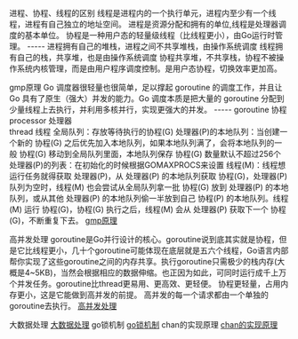 
进程、协程、线程的区别
	线程是进程内的一个执行单元，进程内至少有一个线程，进程有自己独立的地址空间。
	进程是资源分配和拥有的单位,线程是处理器调度的基本单位。
	协程是一种用户态的轻量级线程（比线程更小），由Go运行时管理。
	-----
	进程拥有自己的堆栈，进程之间不共享堆栈，由操作系统调度
	线程拥有自己的栈，共享堆，也是由操作系统调度
	协程共享堆，不共享栈，协程不被操作系统内核管理，而是由用户程序调度控制。是用户态协程，切换效率更加高。
	
gmp原理
	Go 调度器很轻量也很简单，足以撑起 goroutine 的调度工作，并且让 Go 具有了原生（强大）并发的能力。Go 调度本质是把大量的 goroutine 分配到少量线程上去执行，并利用多核并行，实现更强大的并发。
	-----
	goroutine 协程	
	processor 处理器	
	thread 线程
	全局队列：存放等待执行的协程(G)
	处理器(P)的本地队列：当创建一个新的 协程(G) 之后优先加入本地队列，如果本地队列满了，会将本地队列的一般 协程(G) 移动到全局队列里面，本地队列保存 协程(G) 数量默认不超过256个
	处理器(P)的列表：在初始化的时候根据GOMAXPROCS来设置
	线程(M)：线程想运行任务就得获取 处理器(P)，从 处理器(P) 的本地队列获取 协程(G)，处理器(P) 队列为空时，线程(M) 也会尝试从全局队列拿一批 协程(G) 放到 处理器(P) 的本地队列，或从其他 处理器(P) 的本地队列偷一半放到自己 协程(P) 的本地队列。线程(M) 运行 协程(G)，协程(G) 执行之后，线程(M) 会从 处理器(P) 获取下一个 协程(G)，不断重复下去。
	[gmp原理](https://blog.csdn.net/bingshiwuyu/article/details/107783490)
	
高并发处理
	goroutine是Go并行设计的核心。goroutine说到底其实就是协程，但是它比线程更小，几十个goroutine可能体现在底层就是五六个线程，Go语言内部帮你实现了这些goroutine之间的内存共享。执行goroutine只需极少的栈内存(大概是4~5KB)，当然会根据相应的数据伸缩。也正因为如此，可同时运行成千上万个并发任务。goroutine比thread更易用、更高效、更轻便。
	协程更轻量，占用内存更小，这是它能做到高并发的前提。
	高并发的每一个请求都由一个单独的goroutine去执行。
	[高并发处理](https://blog.csdn.net/feifeixiang2835/article/details/88261685)
	
大数据处理
	[大数据处理](https://studygolang.com/topics/8546)
go锁机制
	[go锁机制](https://www.jianshu.com/p/d941af226b92)
chan的实现原理
	[chan的实现原理](http://c.biancheng.net/view/97.html)
